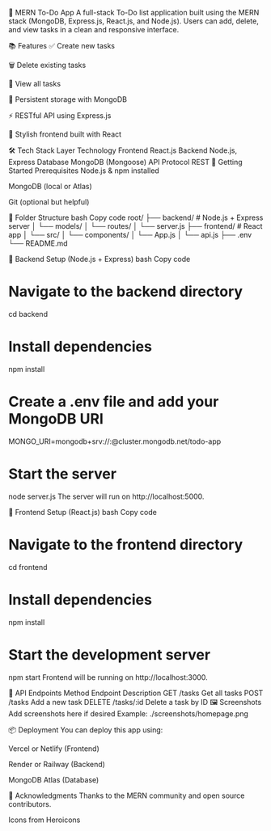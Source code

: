 📝 MERN To-Do App
A full-stack To-Do list application built using the MERN stack (MongoDB, Express.js, React.js, and Node.js). Users can add, delete, and view tasks in a clean and responsive interface.

📚 Features
✅ Create new tasks

🗑️ Delete existing tasks

📄 View all tasks

💾 Persistent storage with MongoDB

⚡ RESTful API using Express.js

🎨 Stylish frontend built with React

🛠️ Tech Stack
Layer	Technology
Frontend	React.js
Backend	Node.js, Express
Database	MongoDB (Mongoose)
API Protocol	REST
🚀 Getting Started
Prerequisites
Node.js & npm installed

MongoDB (local or Atlas)

Git (optional but helpful)

📁 Folder Structure
bash
Copy code
root/
├── backend/           # Node.js + Express server
│   └── models/
│   └── routes/
│   └── server.js
├── frontend/          # React app
│   └── src/
│       └── components/
│       └── App.js
│       └── api.js
├── .env
└── README.md

🔧 Backend Setup (Node.js + Express)
bash
Copy code
# Navigate to the backend directory
cd backend

# Install dependencies
npm install

# Create a .env file and add your MongoDB URI
MONGO_URI=mongodb+srv://<username>:<password>@cluster.mongodb.net/todo-app

# Start the server
node server.js
The server will run on http://localhost:5000.

🎨 Frontend Setup (React.js)
bash
Copy code
# Navigate to the frontend directory
cd frontend

# Install dependencies
npm install

# Start the development server
npm start
Frontend will be running on http://localhost:3000.

🔗 API Endpoints
Method	Endpoint	Description
GET	/tasks	Get all tasks
POST	/tasks	Add a new task
DELETE	/tasks/:id	Delete a task by ID
🖼️ Screenshots
Add screenshots here if desired
Example: ./screenshots/homepage.png

📦 Deployment
You can deploy this app using:

Vercel or Netlify (Frontend)

Render or Railway (Backend)

MongoDB Atlas (Database)

🙌 Acknowledgments
Thanks to the MERN community and open source contributors.

Icons from Heroicons

